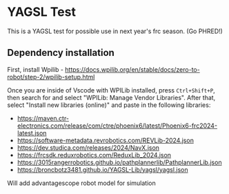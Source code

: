 # YAGSL Test

This is a YAGSL test for possible use in next year's frc season. (Go PHRED!)

## Dependency installation
First, install Wpilib - https://docs.wpilib.org/en/stable/docs/zero-to-robot/step-2/wpilib-setup.html

Once you are inside of Vscode with WPILib installed, press `Ctrl+Shift+P`, then search for and select "WPILib: Manage Vendor Libraries".
After that, select "Install new libraries (online)" and paste in the following libraries:
- https://maven.ctr-electronics.com/release/com/ctre/phoenix6/latest/Phoenix6-frc2024-latest.json
- https://software-metadata.revrobotics.com/REVLib-2024.json
- https://dev.studica.com/releases/2024/NavX.json
- https://frcsdk.reduxrobotics.com/ReduxLib_2024.json
- https://3015rangerrobotics.github.io/pathplannerlib/PathplannerLib.json
- https://broncbotz3481.github.io/YAGSL-Lib/yagsl/yagsl.json

Will add advantagescope robot model for simulation